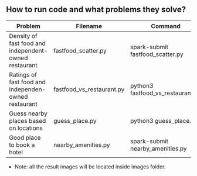## How to run code and what problems they solve?
|Problem |Filename |Command |Result|
|---|---|---|---|
|Density of fast food and independent-owned restaurant|fastfood_scatter.py|spark-submit fastfood_scatter.py|fastfood_scatter.png, fastfood_vs_restaurant_scatter.png, subway_scatter.png, timhorton_scatter.png|
|Ratings of fast food and independen-owned restaurant|fastfood_vs_restaurant.py|python3 fastfood_vs_restaurant.py|fastfood_vs_restaurant_histogram.png|
|Guess nearby places based on locations|guess_place.py|python3 guess_place.py|guessed-places.json|
|Good place to book a hotel|nearby_amenities.py|spark-submit nearby_amenities.py|nearby_amenitis.png|
- Note: all the result images will be located inside images folder. 